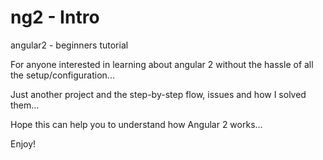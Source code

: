 # ng2 - Intro

angular2 - beginners tutorial

For anyone interested in learning about angular 2 without the hassle of all the setup/configuration...

Just another project and the step-by-step flow, issues and how I solved them...

Hope this can help you to understand how Angular 2 works...

Enjoy!
